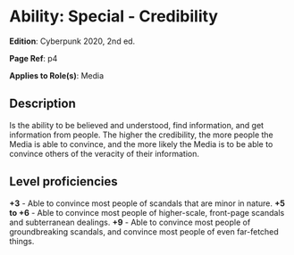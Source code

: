 # Ability: Special - Credibility
**Edition**: Cyberpunk 2020, 2nd ed.

**Page Ref**: p4

**Applies to Role(s)**: Media

## Description
Is the ability to be believed and understood, find information, and get information from people. The higher the credibility, the more people the Media is able to convince, and the more likely the Media is to be able to convince others of the veracity of their information. 

## Level proficiencies
**+3** - Able to convince most people of scandals that are minor in nature.
**+5 to +6** - Able to convince most people of higher-scale, front-page scandals and subterranean dealings.
**+9** - Able to convince most people of groundbreaking scandals, and convince most people of even far-fetched things.